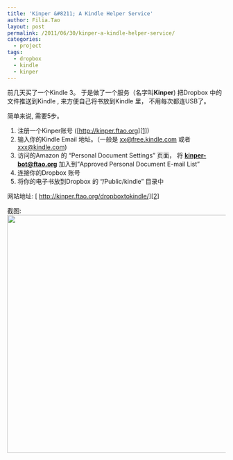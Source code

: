 ```yaml
---
title: 'Kinper &#8211; A Kindle Helper Service'
author: Filia.Tao
layout: post
permalink: /2011/06/30/kinper-a-kindle-helper-service/
categories:
  - project
tags:
  - dropbox
  - kindle
  - kinper
---
```

前几天买了一个Kindle 3。 于是做了一个服务（名字叫**Kinper**) 把Dropbox 中的文件推送到Kindle , 来方便自己将书放到Kindle 里， 不用每次都连USB了。 

简单来说, 需要5步。 

  1. 注册一个Kinper账号 ([http://kinper.ftao.org][1])
  2. 输入你的Kindle Email 地址。（一般是 xx@free.kindle.com 或者 xxx@kindle.com)
  3. 访问的Amazon 的 “Personal Document Settings” 页面， 将 **kinper-bot@ftao.org** 加入到”Approved Personal Document E-mail List”
  4. 连接你的Dropbox 账号
  5. 将你的电子书放到Dropbox 的 “/Public/kindle” 目录中

网站地址: [ http://kinper.ftao.org/dropboxtokindle/][2]

截图: <img alt="" src="https://img.skitch.com/20110630-xa284f3jipg4dmb5xgda6sspw6.jpg" class="alignnone" width="976" height="549" />

 [1]: http://kinper.ftao.org/
 [2]: http://kinper.ftao.org/dropboxtokindle/